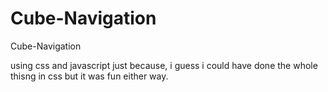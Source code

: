 # Cube-Navigation
Cube-Navigation

using css and javascript just because, i guess i could have done the whole thisng in css but it was fun either way.
